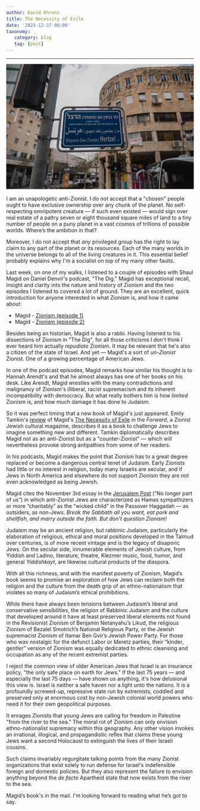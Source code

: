 ```yaml
---
author: David Ehrens
title: The Necessity of Exile
date: '2023-12-27 08:00'
taxonomy:
   category: blog
   tag: [post]
---
```

---
 
![](herzl.png)

I am an unapologetic anti-Zionist. I do not accept that a "chosen" people ought to have exclusive ownership over any chunk of the planet. No self-respecting omnipotent creature — if such even existed — would sign over real estate of a paltry seven or eight thousand square miles of land to a tiny number of people on a puny planet in a vast cosmos of trillions of possible worlds. Where’s the ambition in that?

Moreover, I do not accept that *any* privileged group has the right to lay claim to any part of the planet or its resources. Each of the many worlds in the universe belongs to all of the living creatures in it. This essential belief probably explains why I'm a socialist on top of my many other faults.

Last week, on one of my walks, I listened to a couple of episodes with Shaul Magid on Daniel Denvir's podcast, "The Dig." Magid has exceptional recall, insight and clarity into the nature and history of Zionism and the two episodes I listened to covered a lot of ground. They are an excellent, quick introduction for anyone interested in what Zionism is, and how it came about:

- Magid - [Zionism (episode 1)](https://thedigradio.com/podcast/zionism-vs-anti-zionism-ep-1-w-shaul-magid/)
- Magid - [Zionism (episode 2)](https://thedigradio.com/podcast/zionism-vs-anti-zionism-ep-2-w-shaul-magid/)

Besides being an historian, Magid is also a rabbi. Having listened to his dissections of Zionism in "The Dig", for all those criticisms I don't think I ever heard him actually *repudiate* Zionism. It may be relevant that he's also a citizen of the state of Israel. And yet — Magid's a sort of *un-Zionist* Zionist. One of a growing percentage of American Jews.

In one of the podcast episodes, Magid remarks how similar his thought is to Hannah Arendt's and that he almost always has one of her books on his desk. Like Arendt, Magid wrestles with the many contradictions and malignancy of Zionism's illiberal, racist supremacism and its inherent incompatibility with democracy. But what really bothers him is how *limited* Zionism is, and how much damage it has done to Judaism.

So it was perfect timing that a new book of Magid's just appeared. Emily Tamkin's [review](https://forward.com/opinion/574657/shaul-magid-counter-zionist-israel/) of Magid's [The Necessity of Exile](https://www.goodreads.com/book/show/176028633-the-necessity-of-exile) in the *Forward*, a Zionist Jewish cultural magazine, describes it as a book to challenge Jews to imagine something new and different. Tamkin diplomatically describes Magid not as an anti-Zionist but as a "counter-Zionist" — which will nevertheless provoke strong antipathies from some of her readers.

In his podcasts, Magid makes the point that Zionism has to a great degree replaced or become a dangerous central tenet of Judaism. Early Zionists had little or no interest in religion, today many Israelis are secular, and if Jews in North America and elsewhere do not support Zionism they are not even acknowledged as being Jewish. 

Magid cites the November 3rd essay in the [Jerusalem Post](https://www.jpost.com/opinion/article-771479) (“No longer part of us”) in which anti-Zionist Jews are characterized as Hamas sympathizers or more “charitably” as the “wicked child” in the Passover Haggadah — as outsiders, as non-Jews. *Break the Sabbath all you want, eat pork and shellfish, and marry outside the faith. But don’t question Zionism!*

Judaism may be an ancient religion, but rabbinic Judaism, particularly the elaboration of religious, ethical and moral positions developed in the Talmud over centuries, is of more recent vintage and is the legacy of disaporic Jews. On the secular side, innumerable elements of Jewish culture, from Yiddish and Ladino, literature, theatre, Klezmer music, food, humor, and general *Yiddishkayt*, are likewise cultural products of the diaspora. 

With all this richness, and with the manifest poverty of Zionism, Magid’s book seems to promise an exploration of how Jews can reclaim both the religion and the culture from the death grip of an ethno-nationalism that violates so many of Judaism’s ethical prohibitions.

While there have always been tensions between Judaism’s liberal and conservative sensibilities, the religion of Rabbinic Judaism and the culture that developed around it have at least preserved liberal elements not found in the Revisionist Zionism of Benjamin Netanyahu’s Likud, the religious Zionism of Bezalel Smotrich’s National Religious Party, or the Jewish supremacist Zionism of Itamar Ben Gvir’s Jewish Power Party. For those who wax nostalgic for the defunct Labor or Meretz parties, their “kinder, gentler” version of Zionism was equally dedicated to ethnic cleansing and occupation as any of the recent extremist parties.

I reject the common view of older American Jews that Israel is an insurance policy, "the only safe place on earth for Jews." If the last 75 years — and especially the last 75 days — have shown us anything, it's how delusional this view is. Israel is neither a safe haven nor a light unto the nations. It is a profoundly screwed-up, repressive state run by extremists, coddled and preserved only at enormous cost by non-Jewish colonial world powers who need it for their own geopolitical purposes.

It enrages Zionists that young Jews are calling for freedom in Palestine "from the river to the sea." The moral rot of Zionism can only envision ethno-nationalist supremacy within this geography. Any other vision invokes an irrational, illogical, and propagandistic reflex that claims these young Jews want a second Holocaust to extinguish the lives of their Israeli cousins. 

Such claims invariably regurgitate talking points from the many Zionist organizations that exist solely to run defense for Israel's indefensible foreign and domestic policies. But they also represent the failure to envision anything beyond the *de facto* Apartheid state that now exists from the river to the sea.

Magid’s book's in the mail. I'm looking forward to reading what he’s got to say.

